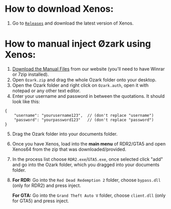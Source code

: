 # How to download Xenos:
1. Go to [`Releases`](https://github.com/DarthTon/Xenos/releases) and download the latest version of Xenos.

# How to manual inject Øzark using Xenos:
1. [Download the Manual Files](https://ozark.gg/download.php) from our website (you'll need to have Winrar or 7zip installed).
2. Open `Ozark.zip` and drag the whole Ozark folder onto your desktop. 
3. Open the Ozark folder and right click on `Ozark.auth`, open it with notepad or any other text editor. 
4. Enter your username and password in between the quotations. It should look like this:
```
{
    "username": "yourusername123",  // (don't replace "username")
    "password": "yourpassword123"   // (don't replace "password")
}
```
5. Drag the Ozark folder into your documents folder.
6. Once you have Xenos, load into the **main menu** of RDR2/GTA5 and open Xenos64 from the zip that was downloaded/provided.
7. In the process list choose `RDR2.exe`/`GTA5.exe`, once selected click "add" and go into the Ozark folder, which you dragged into your documents folder.
8. **For RDR:** Go into the `Red Dead Redemption 2` folder, choose `bypass.dll` (only for RDR2) and press inject.

   **For GTA:** Go into the `Grand Theft Auto V` folder, choose `client.dll` (only for GTA5) and press inject.